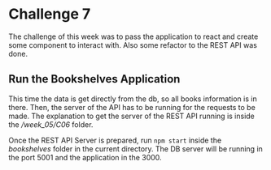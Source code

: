 # Challenge 7

The challenge of this week was to pass the application to react and create some
component to interact with. Also some refactor to the REST API was done.

## Run the Bookshelves Application

This time the data is get directly from the db, so all books information is in
there. Then, the server of the API has to be running for the requests to be
made. The explanation to get the server of the REST API running is inside the
_/week_05/C06_ folder.

Once the REST API Server is prepared, run ```npm start``` inside the _bookshelves_
folder in the current directory. The DB server will be running in the port 5001 and
the application in the 3000. 
